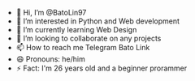 - 👋 Hi, I’m @BatoLin97
- 👀 I’m interested in Python and Web development
- 🌱 I’m currently learning Web Design 
- 💞️ I’m looking to collaborate on any projects
- 📫 How to reach me Telegram Bato Link
- 😄 Pronouns: he/him
- ⚡ Fact: I'm 26 years old and a beginner prorammer 

<!---
BatoLin97/BatoLin97 is a ✨ special ✨ repository because its `README.md` (this file) appears on your GitHub profile.
You can click the Preview link to take a look at your changes.
--->
